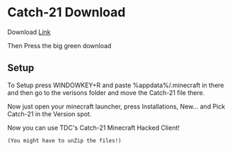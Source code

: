 # Catch-21 Download

Download [Link](https://github.com/TDC0471/Catch-21/tree/Catch-21-v1)

Then Press the big green download

## Setup
To Setup press WINDOWKEY+R and paste %appdata%/.minecraft in there and then go to the verisons folder and move the Catch-21 file there.

Now just open your minecraft launcher, press Installations, New... and Pick Catch-21 in the Version spot.

Now you can use TDC's Catch-21 Minecraft Hacked Client!

`(You might have to unZip the files!)`
